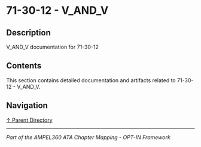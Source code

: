 # 71-30-12 - V_AND_V

## Description

V_AND_V documentation for 71-30-12

## Contents

This section contains detailed documentation and artifacts related to 71-30-12 - V_AND_V.

## Navigation

[↑ Parent Directory](../README.md)

---

*Part of the AMPEL360 ATA Chapter Mapping - OPT-IN Framework*
